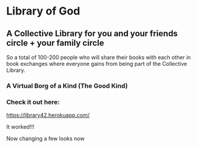 # Library of God

## A Collective Library for you and your friends circle + your family circle


So a total of 100-200 people who will share their books with each other in book exchanges where everyone gains from being part of the Collective Library.

### A Virtual Borg of a Kind (The Good Kind)


### Check it out here:
https://library42.herokuapp.com/

It worked!!!

Now changing a few looks now